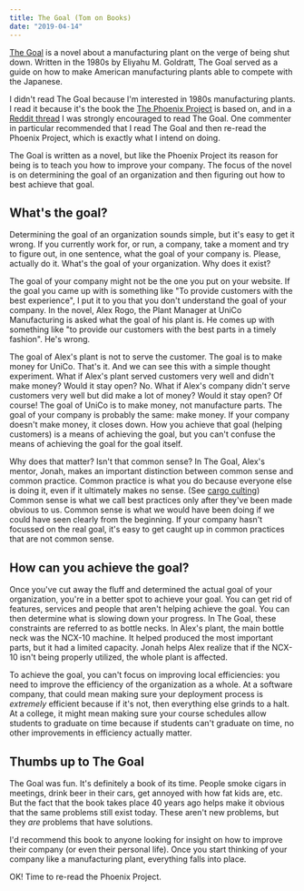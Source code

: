```yaml
---
title: The Goal (Tom on Books)
date: "2019-04-14"
---
```


[The Goal](https://en.wikipedia.org/wiki/The_Goal_(novel)) is a novel about a manufacturing plant on the verge of being shut down. Written in the 1980s by Eliyahu M. Goldratt, The Goal served as a guide on how to make American manufacturing plants able to compete with the Japanese.

I didn't read The Goal because I'm interested in 1980s manufacturing plants. I read it because it's the book the [The Phoenix Project](https://www.amazon.com/Phoenix-Project-DevOps-Helping-Business-ebook/dp/B00AZRBLHO) is based on, and in a [Reddit thread](https://www.reddit.com/r/devops/comments/aubdie/the_phoenix_project_my_thoughts/) I was strongly encouraged to read The Goal. One commenter in particular recommended that I read The Goal and then re-read the Phoenix Project, which is exactly what I intend on doing.

The Goal is written as a novel, but like the Phoenix Project its reason for being is to teach you how to improve your company. The focus of the novel is on determining the goal of an organization and then figuring out how to best achieve that goal. 

## What's the goal?

Determining the goal of an organization sounds simple, but it's easy to get it wrong. If you currently work for, or run, a company, take a moment and try to figure out, in one sentence, what the goal of your company is. Please, actually do it. What's the goal of your organization. Why does it exist?

The goal of your company might not be the one you put on your website. If the goal you came up with is something like "To provide customers with the best experience", I put it to you that you don't understand the goal of your company. In the novel, Alex Rogo, the Plant Manager at UniCo Manufacturing is asked what the goal of his plant is. He comes up with something like "to provide our customers with the best parts in a timely fashion". He's wrong.

The goal of Alex's plant is not to serve the customer. The goal is to make money for UniCo. That's it. And we can see this with a simple thought experiment. What if Alex's plant served customers very well and didn't make money? Would it stay open? No. What if Alex's company didn't serve customers very well but did make a lot of money? Would it stay open? Of course! The goal of UniCo is to make money, not manufacture parts. The goal of your company is probably the same: make money. If your company doesn't make money, it closes down. How you achieve that goal (helping customers) is a means of achieving the goal, but you can't confuse the means of achieving the goal for the goal itself.

Why does that matter? Isn't that common sense? In The Goal, Alex's mentor, Jonah, makes an important distinction between common sense and common practice. Common practice is what you do because everyone else is doing it, even if it ultimately makes no sense. (See [cargo culting](https://en.wikipedia.org/wiki/Cargo_cult_programming)) Common sense is what we call best practices only after they've been made obvious to us. Common sense is what we would have been doing if we could have seen clearly from the beginning. If your company hasn't focussed on the real goal, it's easy to get caught up in common practices that are not common sense.

## How can you achieve the goal?

Once you've cut away the fluff and determined the actual goal of your organization, you're in a better spot to achieve your goal. You can get rid of features, services and people that aren't helping achieve the goal. You can then determine what is slowing down your progress. In The Goal, these constraints are referred to as bottle necks. In Alex's plant, the main bottle neck was the NCX-10 machine. It helped produced the most important parts, but it had a limited capacity. Jonah helps Alex realize that if the NCX-10 isn't being properly utilized, the whole plant is affected. 

To achieve the goal, you can't focus on improving local efficiencies: you need to improve the efficiency of the organization as a whole. At a software company, that could mean making sure your deployment process is _extremely_ efficient because if it's not, then everything else grinds to a halt. At a college, it might mean making sure your course schedules allow students to graduate on time because if students can't graduate on time, no other improvements in efficiency actually matter.

## Thumbs up to The Goal

The Goal was fun. It's definitely a book of its time. People smoke cigars in meetings, drink beer in their cars, get annoyed with how fat kids are, etc. But the fact that the book takes place 40 years ago helps make it obvious that the same problems still exist today. These aren't new problems, but they _are_ problems that have solutions.

I'd recommend this book to anyone looking for insight on how to improve their company (or even their personal life). Once you start thinking of your company like a manufacturing plant, everything falls into place. 

OK! Time to re-read the Phoenix Project.

